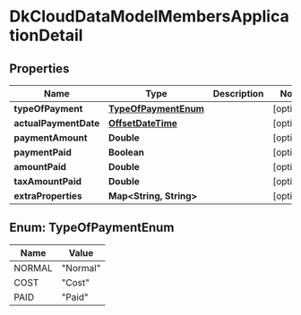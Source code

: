 
# DkCloudDataModelMembersApplicationDetail

## Properties
Name | Type | Description | Notes
------------ | ------------- | ------------- | -------------
**typeOfPayment** | [**TypeOfPaymentEnum**](#TypeOfPaymentEnum) |  |  [optional]
**actualPaymentDate** | [**OffsetDateTime**](OffsetDateTime.md) |  |  [optional]
**paymentAmount** | **Double** |  |  [optional]
**paymentPaid** | **Boolean** |  |  [optional]
**amountPaid** | **Double** |  |  [optional]
**taxAmountPaid** | **Double** |  |  [optional]
**extraProperties** | **Map&lt;String, String&gt;** |  |  [optional]


<a name="TypeOfPaymentEnum"></a>
## Enum: TypeOfPaymentEnum
Name | Value
---- | -----
NORMAL | &quot;Normal&quot;
COST | &quot;Cost&quot;
PAID | &quot;Paid&quot;



